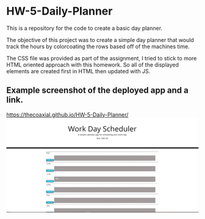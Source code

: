 # HW-5-Daily-Planner

This is a repository for the code to create a basic day planner.

The objective of this project was to create a simple day planner that would track the hours by colorcoating the rows based off of the machines time.

The CSS file was provided as part of the assignment, I tried to stick to more HTML oriented approach with this homework. So all of the displayed elements are created first in HTML then updated with JS. 

## Example screenshot of the deployed app and a link. 
https://thecoaxial.github.io/HW-5-Daily-Planner/
![Screenshot](planner.png)
